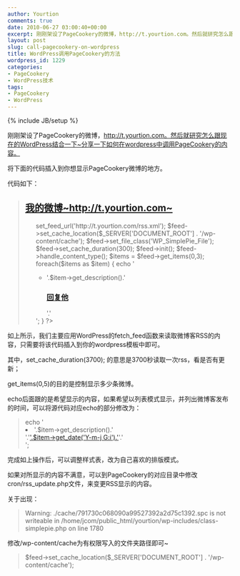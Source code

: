 ```yaml
---
author: Yourtion
comments: true
date: 2010-06-27 03:00:40+00:00
excerpt: 刚刚架设了PageCookery的微博，http://t.yourtion.com。然后就研究怎么跟现在的WordPress结合一下~分享一下如何在wordpress中调用PageCookery的内容。
layout: post
slug: call-pagecookery-on-wordpress
title: WordPress调用PageCookery的方法
wordpress_id: 1229
categories:
- PageCookery
- WordPress技术
tags:
- PageCookery
- WordPress
---
```

{% include JB/setup %}

刚刚架设了PageCookery的微博，http://t.yourtion.com。然后就研究怎么跟现在的WordPress结合一下~分享一下如何在wordpress中调用PageCookery的内容。

将下面的代码插入到你想显示PageCookery微博的地方。

代码如下：


<blockquote><div class="sidebarbox">
<a target="_blank" href="http://t.yourtion.com/"><h2>我的微博~http://t.yourtion.com~</h2></a>
<ul>
<?php
require_once (ABSPATH . WPINC . '/class-feed.php');
$feed = new SimplePie();
$feed->set_feed_url('http://t.yourtion.com/rss.xml');
$feed->set_cache_location($_SERVER['DOCUMENT_ROOT'] . '/wp-content/cache');
$feed->set_file_class('WP_SimplePie_File');
$feed->set_cache_duration(300);
$feed->init();
$feed->handle_content_type();
$items = $feed->get_items(0,3);
foreach($items as $item) {
echo  '<ul style="podding:20px;"><li>'.$item->get_description().'<a href="'.$item->get_link().'" target="_blank"><h3>回复他</h3></a>'.'</li></ul>';
}
?>
</ul>
</div></blockquote>


如上所示，我们主要应用WordPress的fetch_feed函数来读取微博客RSS的内容，只需要将该代码插入到你的wordpress模板中即可。

其中，set_cache_duration(3700); 的意思是3700秒读取一次rss，看是否有更新；

get_items(0,5)的目的是控制显示多少条微博。

echo后面跟的是希望显示的内容，如果希望以列表模式显示，并列出微博客发布的时间，可以将源代码对应echo的部分修改为：


<blockquote>echo  '<li>'.$item->get_description().'<br />'.'<a href="http://t.yourtion.com/">'.$item->get_date('Y-m-j G:i').'</a>'.'</li>';</blockquote>


完成如上操作后，可以调整样式表，改为自己喜欢的排版模式。

如果对所显示的内容不满意，可以到PageCookery的对应目录中修改cron/rss_update.php文件，来变更RSS显示的内容。

关于出现：


<blockquote>Warning: ./cache/791730c068090a99527392a2d75c1392.spc is not writeable in /home/jcom/public_html/yourtion/wp-includes/class-simplepie.php on line 1780</blockquote>


修改/wp-content/cache为有权限写入的文件夹路径即可~


<blockquote>$feed->set_cache_location($_SERVER['DOCUMENT_ROOT'] . '/wp-content/cache');</blockquote>
